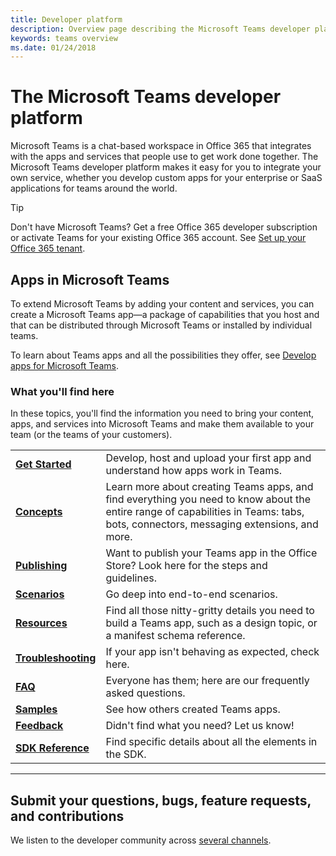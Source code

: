 ```yaml
---
title: Developer platform
description: Overview page describing the Microsoft Teams developer platform
keywords: teams overview
ms.date: 01/24/2018
---
```

# The Microsoft Teams developer platform

Microsoft Teams is a chat-based workspace in Office 365 that integrates with the apps and services that people use to get work done together. The Microsoft Teams developer platform makes it easy for you to integrate your own service, whether you develop custom apps for your enterprise or SaaS applications for teams around the world.

> [!TIP]
> Don't have Microsoft Teams? Get a free Office 365 developer subscription or activate Teams for your existing Office 365 account. See [Set up your Office 365 tenant](~/get-started/get-started-tenant).

## Apps in Microsoft Teams

To extend Microsoft Teams by adding your content and services, you can create a Microsoft Teams app&mdash;a package of capabilities that you host and that can be distributed through Microsoft Teams or installed by individual teams.

To learn about Teams apps and all the possibilities they offer, see [Develop apps for Microsoft Teams](~/concepts/apps/apps-overview).

### What you'll find here

In these topics, you'll find the information you need to bring your content, apps, and services into Microsoft Teams and make them available to your team (or the teams of your customers).

|   |   |
| - | - |
| [**Get Started**](~/get-started/get-started) | Develop, host and upload your first app and understand how apps work in Teams. |
| [**Concepts**](~/concepts/concepts-overview) | Learn more about creating Teams apps, and find everything you need to know about the entire range of capabilities in Teams: tabs, bots, connectors, messaging extensions, and more. |
| [**Publishing**](~/publishing/apps-publish) | Want to publish your Teams app in the Office Store? Look here for the steps and guidelines. |
| [**Scenarios**](~/scenarios/scenarios) | Go deep into end-to-end scenarios. |
| [**Resources**](~/resources/resource-schema) | Find all those nitty-gritty details you need to build a Teams app, such as a design topic, or a manifest schema reference. |
| [**Troubleshooting**](~/troubleshoot/troubleshoot) | If your app isn't behaving as expected, check here. |
| [**FAQ**](~/troubleshoot/faq) | Everyone has them; here are our frequently asked questions. |
| [**Samples**](~/samples/code-samples) | See how others created Teams apps. |
| [**Feedback**](~/feedback) | Didn't find what you need? Let us know! |
| [**SDK Reference**](https://docs.microsoft.com/en-us/javascript/api/overview/msteams-client) | Find specific details about all the elements in the SDK. |

---

## Submit your questions, bugs, feature requests, and contributions

We listen to the developer community across [several channels](~/feedback).
